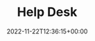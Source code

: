 ---
weight: 100
title: "Help Desk"
description: "Need help? Use the search bar to find something specific or browse the categories!"
icon: support
date: 2022-11-22T12:36:15+00:00
lastmod: 2022-11-22T12:36:15+00:00
draft: false
images: []
---